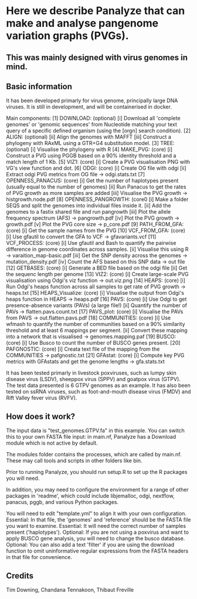 # Here we describe Panalyze that can make and analyse pangenome variation graphs (PVGs).
## This was mainly designed with virus genomes in mind. 

## Basic information

It has been developed primarly for virus genome, principally large DNA viruses.
It is still in development, and will be containerised in docker.

Main components:
[1]  DOWNLOAD: (optional)
     [i]   Download all 'complete genomes' or 'genomic sequences' from Nucleotide matching your text query of a specific
 defined organism (using the [orgn] search condition).
[2]  ALIGN: (optional)
     [ii]  Align the genomes with MAFFT
     [iii] Construct a phylogeny with RAxML using a GTR+G4 substitution model.
[3]  TREE: (optional)
     [i]   Visualise the phylogeny with R
[4]  MAKE_PVG: (core)
     [i]   Construct a PVG using PGGB based on a 90% identity threshold and a match length of 1 Kb.
[5]  VIZ1: (core)
     [i]   Create a PVG visualisation PNG with VG's view function and dot.
[6]  ODGI: (core)
     [i]   Create OG file with odgi
     [ii]  Extract odgi PVG metrics from OG file -> odgi.stats.txt
[7]  OPENNESS_PANACUS: (core)
     [i]   Get the number of haplotypes present (usually equal to the number of genomes)
     [ii]  Run Panacus to get the rates of PVG growth as more samples are added
     [iii] Visualise the PVG growth -> histgrowth.node.pdf
[8]  OPENNESS_PANGROWTH: (core0
     [i]   Make a folder SEQS and split the genomes into individual files inside it.
     [ii]  Add the genomes to a fastix shared file and run pangrowth
     [iii] Plot the allele frequency spectrum (AFS) -> pangrowth.pdf
     [iv]  Plot the PVG growth -> growth.pdf
     [v]   Plot the PVG core size -> p_core.pdf
[9]  PATH_FROM_GFA: (core)
     [i]   Get the sample names from the PVG
[10] VCF_FROM_GFA: (core)
     [i]   Use gfautil to convert the GFA to VCF -> gfavariants.vcf
[11] VCF_PROCESS: (core)
     [i]   Use gfautil and Bash to quantify the pairwise difference in genome coordinates across samples.
     [ii]  Visualise this using R -> varaition_map-basic.pdf
     [iii] Get the SNP density across the genomes -> mutation_density.pdf
     [iv]  Count the AFS based on this SNP data -> out file
[12] GETBASES: (core)
     [i]   Generate a BED file based on the odgi file
     [ii]  Get the sequenc length per genome
[13] VIZ2: (core)
     [i]   Create large-scale PVG visualisation using Odgi's viz function -> out.viz.png
[14] HEAPS: (core)
     [i]   Run Odgi's heaps function across all samples to get rate of PVG growth -> heaps.txt
[15] HEAPS_Visualize: (core)
     [i]   Visualise the output from Odgi's heaps function in HEAPS -> heaps.pdf
[16] PAVS: (core)
     [i]   Use Odgi to get presence-absence variants (PAVs) (a large file!)
     [ii]  Quantify the number of PAVs -> flatten.pavs.count.txt
[17] PAVS_plot: (core)
     [i]   Visualise the PAVs from PAVS -> out.flatten.pavs.pdf
[18] COMMUNITIES: (core)
     [i]   Use wfmash to quantify the number of communities based on a 90% similarity threshold and at least 6 mappings
per segment.
     [ii]  Convert these mapping into a network that is visualised -> genomes.mapping.paf
[19] BUSCO: (core)
     [i]   Use Busco to count the number of BUSCO genes present.
[20] PAFGNOSTIC: (core)
     [i] Creata text file of the mapping from the COMMUNITIES -> pafgnostic.txt
[21] GFAstat: (core)
    [i]   Compute key PVG metrics with GFAstats and get the genome lengths -> gfa.stats.txt


It has been tested primarly in livestock poxviruses, such as lumpy skin disease virus (LSDV), sheeppox virus (SPPV) and goatpox virus (GTPV).
The test data presented is 6 GTPV genomes as an example.
It has also been tested on ssRNA viruses, such as foot-and-mouth disease virus (FMDV) and Rift Valley fever virus (RVFV).

## How does it work?


The input data is "test_genomes.GTPV.fa" in this example. You can switch this to your own FASTA file input: in main.nf, Panalyze has a Download module which is not active by default.

The modules folder contains the processes, which are called by main.nf. These may call tools and scripts in other folders like bin.

Prior to running Panalyze, you should run setup.R to set up the R packages you will need.

In addition, you may need to configure the environment for a range of other packages in 'readme', which could include libjemalloc, odgi, nextflow, panacus, pggb, and various Python packages.

You will need to edit "template.yml" to align it with your own configuration.
Essential: In that file, the 'genomes' and 'reference' should be the FASTA file you want to examine.
Essential: It will need the correct number of samples present ('haplotypes').
Optional: If you are not using a poxvirus and want to apply BUSCO gene analysis, you will need to change the busco database.
Optional: You can also add a text 'filter' if you are using the download function to omit uninformative regular expressions from the FASTA headers in that file for convenience.

## Credits

Tim Downing, Chandana Tennakoon, Thibaut Freville
